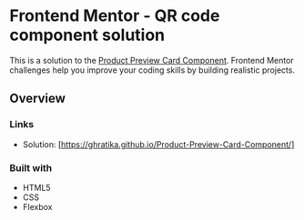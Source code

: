 # Frontend Mentor - QR code component solution

This is a solution to the [Product Preview Card Component](https://www.frontendmentor.io/challenges/product-preview-card-component-GO7UmttRfa). Frontend Mentor challenges help you improve your coding skills by building realistic projects. 


## Overview


### Links

- Solution: [https://ghratika.github.io/Product-Preview-Card-Component/]

### Built with

- HTML5
- CSS
- Flexbox
